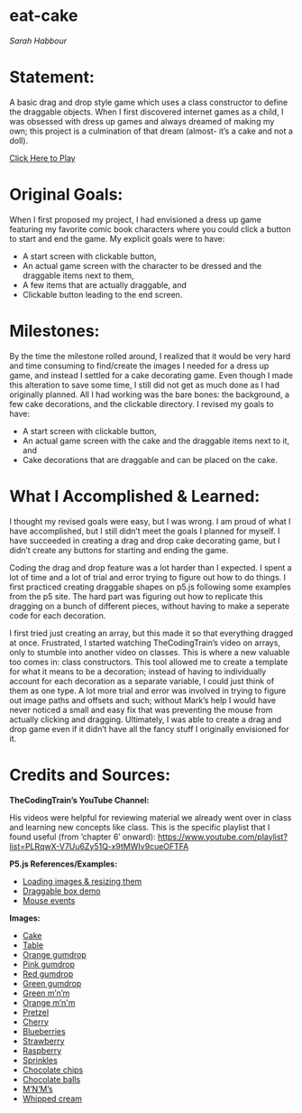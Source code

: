 # eat-cake
*Sarah Habbour*
# Statement:

A basic drag and drop style game which uses a class constructor to define the draggable objects. When I first discovered internet games as a child, I was obsessed with dress up games and always dreamed of making my own; this project is a culmination of that dream (almost- it’s a cake and not a doll).

[Click Here to Play]( https://habbours.github.io/eat-cake/)

# Original Goals:

When I first proposed my project, I had envisioned a dress up game featuring my favorite comic book characters where you could click a button to start and end the game. My explicit goals were to have:
* A start screen with clickable button,
* An actual game screen with the character to be dressed and the draggable items next to them,
* A few items that are actually draggable, and
* Clickable button leading to the end screen.

# Milestones:

By the time the milestone rolled around, I realized that it would be very hard and time consuming to find/create the images I needed for a dress up game, and instead I settled for a cake decorating game. Even though I made this alteration to save some time, I still did not get as much done as I had originally planned. All I had working was the bare bones: the background, a few cake decorations, and the clickable directory. I revised my goals to have:
* A start screen with clickable button,
* An actual game screen with the cake and the draggable items next to it, and
* Cake decorations that are draggable and can be placed on the cake.

# What I Accomplished & Learned:

I thought my revised goals were easy, but I was wrong. I am proud of what I have accomplished, but I still didn’t meet the goals I planned for myself. I have succeeded in creating a drag and drop cake decorating game, but I didn’t create any buttons for starting and ending the game. 

Coding the drag and drop feature was a lot harder than I expected. I spent a lot of time and a lot of trial and error trying to figure out how to do things. I first practiced creating draggable shapes on p5.js following some examples from the p5 site. The hard part was figuring out how to replicate this dragging on a bunch of different pieces, without having to make a seperate code for each decoration.

I first tried just creating an array, but this made it so that everything dragged at once. Frustrated, I started watching TheCodingTrain’s video on arrays, only to stumble into another video on classes. This is where a new valuable too comes in: class constructors. This tool allowed me to create a template for what it means to be a decoration; instead of having to individually account for each decoration as a separate variable, I could just think of them as one type. A lot more trial and error was involved in trying to figure out image paths and offsets and such; without Mark’s help I would have never noticed a small and easy fix that was preventing the mouse from actually clicking and dragging. Ultimately, I was able to create a drag and drop game even if it didn’t have all the fancy stuff I originally envisioned for it.

# Credits and Sources:

**TheCodingTrain’s YouTube Channel:**

His videos were helpful for reviewing material we already went over in class and learning new concepts like class. This is the specific playlist that I found useful (from ‘chapter 6’ onward): https://www.youtube.com/playlist?list=PLRqwX-V7Uu6Zy51Q-x9tMWIv9cueOFTFA

**P5.js References/Examples:**

* [Loading images & resizing them]( https://p5js.org/reference/#/p5/image )
* [Draggable box demo]( https://editor.p5js.org/projects/B13wH5T3 )
* [Mouse events]( https://p5js.org/reference/#group-Events )

**Images:**

* [Cake]( http://www.clker.com/clipart-cake-pink-icing.html)
* [Table]( http://clipartmag.com/dining-table-clipart)
* [Orange gumdrop]( https://www.clipart.email/clipart/orange-gumdrop-clipart-242824.html)
* [Pink gumdrop](https://www.clipart.email/download/6220085.html)
* [Red gumdrop](https://toppng.com/show_download/223670/lliella-yummyscrummy-gumdrop3-gum-drop-clip-art/large)
* [Green gumdrop]( https://www.pinterest.com/seibert/candy-clipart/)
* [Green m’n’m](https://www.iconfinder.com/icons/312566/chocolate_color_colour_green_m%26m_icon)
* [Orange m’n'm]( https://www.clipartmax.com/middle/m2i8i8G6m2m2b1A0_m-m-clipart-single-orange-m-and-m-candy/)
* [Pretzel](https://www.clipart.email/clipart/chocolate-covered-pretzels-clipart-51908.html)
* [Cherry]( http://pngimg.com/imgs/fruits/cherry/)
* [Blueberries]( http://pngimg.com/imgs/fruits/blueberries/)
* [Strawberry](http://clipart-library.com/free/strawberry-clipart-transparent-background.html)
* [Raspberry](https://www.pinclipart.com/maxpin/iRiRim/)
* [Sprinkles](https://www.transparentpng.com/cats/confetti-179.html)
* [Chocolate chips]( https://pngimage.net/chocolate-chip-png-2/)
* [Chocolate balls]( https://www.pngjoy.com/freepng/chocolates/30/)
* [M’N’M’s]( https://www.shutterstock.com/search/m%26m+chocolate)
* [Whipped cream]( https://favpng.com/png_view/sour-cream-icing-whipped-cream-white-soft-serve-ice-creams-cream-meringue-png/qy4hfWpF)


